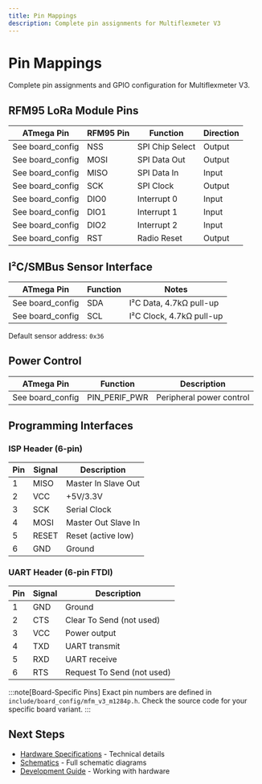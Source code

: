 ```yaml
---
title: Pin Mappings
description: Complete pin assignments for Multiflexmeter V3
---
```


# Pin Mappings

Complete pin assignments and GPIO configuration for Multiflexmeter V3.

## RFM95 LoRa Module Pins

| ATmega Pin | RFM95 Pin | Function | Direction |
|-----------|-----------|----------|-----------|
| See board_config | NSS | SPI Chip Select | Output |
| See board_config | MOSI | SPI Data Out | Output |
| See board_config | MISO | SPI Data In | Input |
| See board_config | SCK | SPI Clock | Output |
| See board_config | DIO0 | Interrupt 0 | Input |
| See board_config | DIO1 | Interrupt 1 | Input |
| See board_config | DIO2 | Interrupt 2 | Input |
| See board_config | RST | Radio Reset | Output |

## I²C/SMBus Sensor Interface

| ATmega Pin | Function | Notes |
|-----------|----------|-------|
| See board_config | SDA | I²C Data, 4.7kΩ pull-up |
| See board_config | SCL | I²C Clock, 4.7kΩ pull-up |

Default sensor address: `0x36`

## Power Control

| ATmega Pin | Function | Description |
|-----------|----------|-------------|
| See board_config | PIN_PERIF_PWR | Peripheral power control |

## Programming Interfaces

### ISP Header (6-pin)

| Pin | Signal | Description |
|-----|--------|-------------|
| 1 | MISO | Master In Slave Out |
| 2 | VCC | +5V/3.3V |
| 3 | SCK | Serial Clock |
| 4 | MOSI | Master Out Slave In |
| 5 | RESET | Reset (active low) |
| 6 | GND | Ground |

### UART Header (6-pin FTDI)

| Pin | Signal | Description |
|-----|--------|-------------|
| 1 | GND | Ground |
| 2 | CTS | Clear To Send (not used) |
| 3 | VCC | Power output |
| 4 | TXD | UART transmit |
| 5 | RXD | UART receive |
| 6 | RTS | Request To Send (not used) |

:::note[Board-Specific Pins]
Exact pin numbers are defined in `include/board_config/mfm_v3_m1284p.h`. 
Check the source code for your specific board variant.
:::

## Next Steps

- [Hardware Specifications](/hardware/specifications/) - Technical details
- [Schematics](/hardware/schematics/) - Full schematic diagrams
- [Development Guide](/development/development-guide/) - Working with hardware
